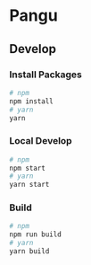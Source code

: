 # Pangu

## Develop

### Install Packages

```bash
# npm
npm install
# yarn
yarn
```

### Local Develop

```bash
# npm
npm start
# yarn
yarn start
```

### Build

```bash
# npm
npm run build
# yarn
yarn build
```
